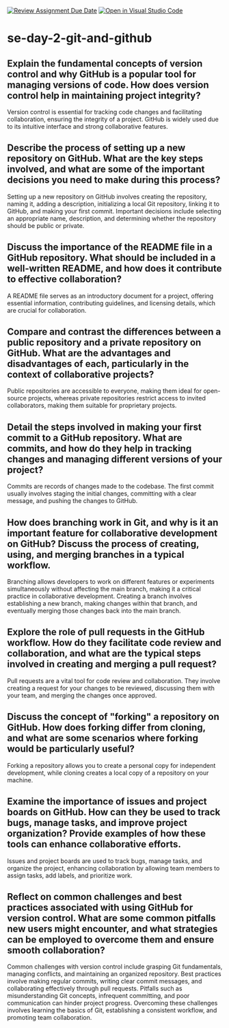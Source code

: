 [![Review Assignment Due Date](https://classroom.github.com/assets/deadline-readme-button-22041afd0340ce965d47ae6ef1cefeee28c7c493a6346c4f15d667ab976d596c.svg)](https://classroom.github.com/a/8wgCKhpZ)
[![Open in Visual Studio Code](https://classroom.github.com/assets/open-in-vscode-2e0aaae1b6195c2367325f4f02e2d04e9abb55f0b24a779b69b11b9e10269abc.svg)](https://classroom.github.com/online_ide?assignment_repo_id=15585615&assignment_repo_type=AssignmentRepo)
# se-day-2-git-and-github
## Explain the fundamental concepts of version control and why GitHub is a popular tool for managing versions of code. How does version control help in maintaining project integrity?
Version control is essential for tracking code changes and facilitating collaboration, ensuring the integrity of a project. GitHub is widely used due to its intuitive interface and strong collaborative features.

## Describe the process of setting up a new repository on GitHub. What are the key steps involved, and what are some of the important decisions you need to make during this process?
 Setting up a new repository on GitHub involves creating the repository, naming it, adding a description, initializing a local Git repository, linking it to GitHub, and making your first commit. Important decisions include selecting an appropriate name, description, and determining whether the repository should be public or private.

## Discuss the importance of the README file in a GitHub repository. What should be included in a well-written README, and how does it contribute to effective collaboration?
 A README file serves as an introductory document for a project, offering essential information, contributing guidelines, and licensing details, which are crucial for collaboration.

## Compare and contrast the differences between a public repository and a private repository on GitHub. What are the advantages and disadvantages of each, particularly in the context of collaborative projects?
Public repositories are accessible to everyone, making them ideal for open-source projects, whereas private repositories restrict access to invited collaborators, making them suitable for proprietary projects.

## Detail the steps involved in making your first commit to a GitHub repository. What are commits, and how do they help in tracking changes and managing different versions of your project?
Commits are records of changes made to the codebase. The first commit usually involves staging the initial changes, committing with a clear message, and pushing the changes to GitHub.

## How does branching work in Git, and why is it an important feature for collaborative development on GitHub? Discuss the process of creating, using, and merging branches in a typical workflow.
Branching allows developers to work on different features or experiments simultaneously without affecting the main branch, making it a critical practice in collaborative development. Creating a branch involves establishing a new branch, making changes within that branch, and eventually merging those changes back into the main branch.

## Explore the role of pull requests in the GitHub workflow. How do they facilitate code review and collaboration, and what are the typical steps involved in creating and merging a pull request?
Pull requests are a vital tool for code review and collaboration. They involve creating a request for your changes to be reviewed, discussing them with your team, and merging the changes once approved.

## Discuss the concept of "forking" a repository on GitHub. How does forking differ from cloning, and what are some scenarios where forking would be particularly useful?
 Forking a repository allows you to create a personal copy for independent development, while cloning creates a local copy of a repository on your machine.

## Examine the importance of issues and project boards on GitHub. How can they be used to track bugs, manage tasks, and improve project organization? Provide examples of how these tools can enhance collaborative efforts.
Issues and project boards are used to track bugs, manage tasks, and organize the project, enhancing collaboration by allowing team members to assign tasks, add labels, and prioritize work.

## Reflect on common challenges and best practices associated with using GitHub for version control. What are some common pitfalls new users might encounter, and what strategies can be employed to overcome them and ensure smooth collaboration?
Common challenges with version control include grasping Git fundamentals, managing conflicts, and maintaining an organized repository. Best practices involve making regular commits, writing clear commit messages, and collaborating effectively through pull requests. Pitfalls such as misunderstanding Git concepts, infrequent committing, and poor communication can hinder project progress. Overcoming these challenges involves learning the basics of Git, establishing a consistent workflow, and promoting team collaboration.
